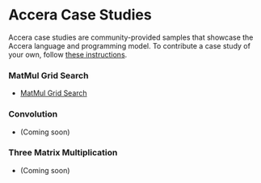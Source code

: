 [//]: # (Project: Accera)
[//]: # (Version: v1.2.4)

# Accera Case Studies

Accera case studies are community-provided samples that showcase the Accera language and programming model. To contribute a case study of your own, follow [these instructions](CONTRIBUTING.md).

### MatMul Grid Search

- [MatMul Grid Search](https://github.com/marina-neseem/Accera-High-Perf-DL/blob/a1253b2bc1913f745db53ca7286d8f05dbb1ac55/case_studies/matmul_gridsearch_on_avx2/README.md)

### Convolution

- (Coming soon)

### Three Matrix Multiplication

- (Coming soon)